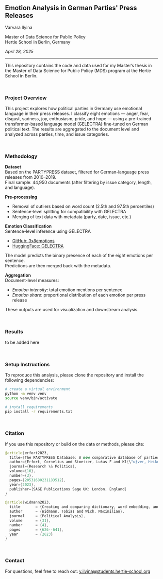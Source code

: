## Emotion Analysis in German Parties' Press Releases

Varvara Ilyina

Master of Data Science for Public Policy  
Hertie School in Berlin, Germany

*April 28, 2025*

---

This repository contains the code and data used for my Master’s thesis in the Master of Data Science for Public Policy (MDS) program at the Hertie School in Berlin.

<br>

### Project Overview

This project explores how political parties in Germany use emotional language in their press releases.
I classify eight emotions — anger, fear, disgust, sadness, joy, enthusiasm, pride, and hope — using a pre-trained transformer-based language model (GELECTRA) fine-tuned on German political text.
The results are aggregated to the document level and analyzed across parties, time, and issue categories.

<br>

### Methodology

**Dataset**  
Based on the PARTYPRESS dataset, filtered for German-language press releases from 2010–2019.  
Final sample: 44,950 documents (after filtering by issue category, length, and language).

**Pre-processing**  
- Removal of outliers based on word count (2.5th and 97.5th percentiles)
- Sentence-level splitting for compatibility with GELECTRA
- Merging of text data with metadata (party, date, issue, etc.)

**Emotion Classification**  
Sentence-level inference using GELECTRA

- [GitHub: 3x8emotions](https://github.com/tweedmann/3x8emotions)
- [HuggingFace: GELECTRA](https://huggingface.co/german-nlp-group/electra-base-german-uncased)

The model predicts the binary presence of each of the eight emotions per sentence.  
Predictions are then merged back with the metadata.

**Aggregation**  
Document-level measures:

- *Emotion intensity*: total emotion mentions per sentence
- *Emotion share*: proportional distribution of each emotion per press release

These outputs are used for visualization and downstream analysis.

<br>

### Results

to be added here

<br>

### Setup Instructions

To reproduce this analysis, please clone the repository and install the following dependencies:

```bash
# create a virtual environment
python -m venv venv
source venv/bin/activate

# install requirements
pip install -r requirements.txt
```
<br>

### Citation

If you use this repository or build on the data or methods, please cite:

```java
@article{erfort2023,
  title={The PARTYPRESS Database: A new comparative database of parties’ press releases},
  author={Erfort, Cornelius and Stoetzer, Lukas F and Kl{\"u}ver, Heike},
  journal={Research \& Politics},
  volume={10},
  number={3},
  pages={20531680231183512},
  year={2023},
  publisher={SAGE Publications Sage UK: London, England}
}

@article{widmann2023,
  title       = {Creating and comparing dictionary, word embedding, and transformer-based models to measure discrete emotions in German political text},
  author      = {Widmann, Tobias and Wich, Maximilian},
  journal     = {Political Analysis},
  volume      = {31},
  number      = {4},
  pages       = {626--641},
  year        = {2023}
}
```
<br>

### Contact

For questions, feel free to reach out:
[v.ilyina@students.hertie-school.org](v.ilyina@students.hertie-school.org)

